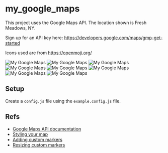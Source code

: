 # my_google_maps

This project uses the Google Maps API.
The location shown is Fresh Meadows, NY.

Sign up for an API key here: https://developers.google.com/maps/gmp-get-started

Icons used are from https://openmoji.org/

![My Google Maps](https://imagizer.imageshack.com/v2/1024x768q90/923/Sgz50g.png "Optional title")
![My Google Maps](https://imagizer.imageshack.com/v2/1024x768q90/924/0rBeVb.png "Optional title")
![My Google Maps](https://imagizer.imageshack.com/v2/1024x768q90/922/SL6z99.png "Optional title")
![My Google Maps](https://imagizer.imageshack.com/v2/1024x768q90/924/p8vcQb.png "Optional title")
![My Google Maps](https://imagizer.imageshack.com/v2/1024x768q90/923/v9SYZ4.png "Optional title")
![My Google Maps](https://imagizer.imageshack.com/v2/1024x768q90/923/LqXYMi.png "Optional title")
![My Google Maps](https://imagizer.imageshack.com/v2/1024x768q90/922/LUDMUz.png "Optional title")
![My Google Maps](https://imagizer.imageshack.com/v2/1024x768q90/922/wIgbY1.png "Optional title")


## Setup

Create a `config.js` file using the `example.config.js` file.

## Refs
- [Google Maps API documentation](https://developers.google.com/maps/documentation/javascript/overview)
- [Styling your map](https://developers.google.com/maps/documentation/javascript/cloud-based-map-styling)
- [Adding custom markers](https://developers.google.com/maps/documentation/javascript/markers#maps_marker_simple-javascript)
- [Resizing custom markers](https://stackoverflow.com/questions/15096461/resize-google-maps-marker-icon-image)


